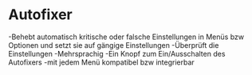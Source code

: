 # Autofixer
-Behebt automatisch kritische oder falsche Einstellungen in Menüs bzw Optionen und setzt sie auf gängige Einstellungen
-Überprüft die Einstellungen
-Mehrsprachig
-Ein Knopf zum Ein/Ausschalten des Autofixers
-mit jedem Menü kompatibel bzw integrierbar
